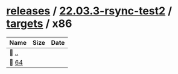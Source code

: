 ---
---

# [releases](/releases/) / [22.03.3-rsync-test2](/releases/22.03.3-rsync-test2/) / [targets](/releases/22.03.3-rsync-test2/targets/) / x86


| Name | Size | Date |
|:---|---:|---|
| 📁 [..](../) | | |
| 📁 [64](64) | | |

